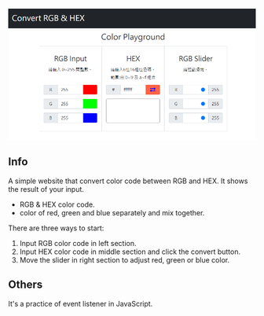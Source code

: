 ![convert between RGB & HEX](https://raw.githubusercontent.com/ritachien/Convert-Between-RGB-HEX/main/demo.webp)

## Info  
A simple website that convert color code between RGB and HEX. It shows the result of your input.  
- RGB & HEX color code.  
- color of red, green and blue separately and mix together.  

There are three ways to start:  
1. Input RGB color code in left section.  
2. Input HEX color code in middle section and click the convert button.  
3. Move the slider in right section to adjust red, green or blue color.  

## Others  
It's a practice of event listener in JavaScript.